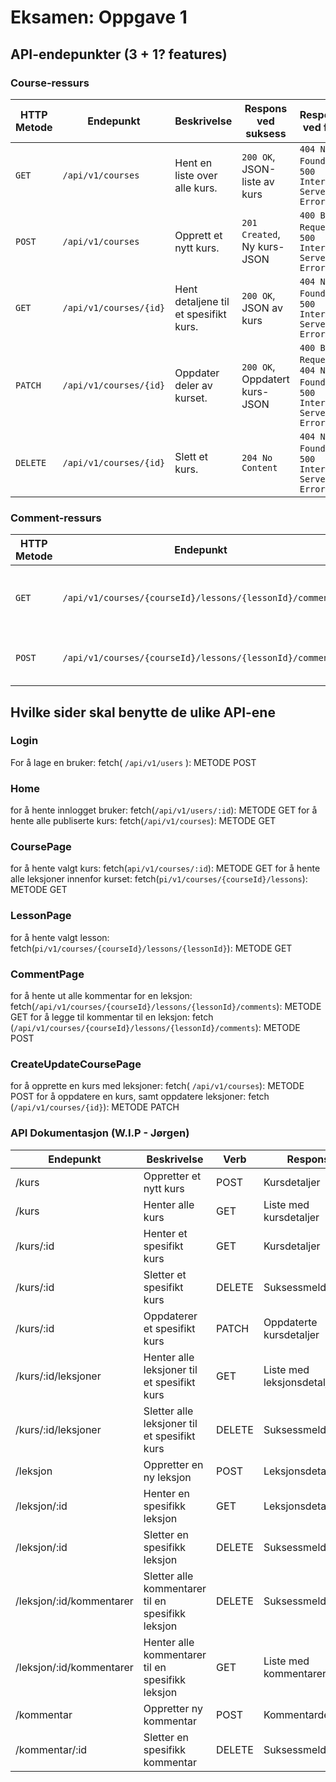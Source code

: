# Eksamen: Oppgave 1
## API-endepunkter (3 + 1? features)

### Course-ressurs

| HTTP Metode | Endepunkt               | Beskrivelse                                   | Respons ved suksess                | Respons ved feil                      |
|-------------|--------------------------|-----------------------------------------------|------------------------------------|---------------------------------------|
| `GET`       | `/api/v1/courses`        | Hent en liste over alle kurs.                 | `200 OK`, JSON-liste av kurs       | `404 Not Found`, `500 Internal Server Error` |
| `POST`      | `/api/v1/courses`        | Opprett et nytt kurs.                         | `201 Created`, Ny kurs-JSON        | `400 Bad Request`, `500 Internal Server Error` |
| `GET`       | `/api/v1/courses/{id}`   | Hent detaljene til et spesifikt kurs.         | `200 OK`, JSON av kurs             | `404 Not Found`, `500 Internal Server Error` |
| `PATCH`     | `/api/v1/courses/{id}`   | Oppdater deler av kurset.                     | `200 OK`, Oppdatert kurs-JSON      | `400 Bad Request`, `404 Not Found`, `500 Internal Server Error` |
| `DELETE`    | `/api/v1/courses/{id}`   | Slett et kurs.                                | `204 No Content`                   | `404 Not Found`, `500 Internal Server Error` |


### Comment-ressurs

| HTTP Metode | Endepunkt                                                | Beskrivelse                                   | Respons ved suksess                | Respons ved feil                      |
|-------------|-----------------------------------------------------------|-----------------------------------------------|------------------------------------|---------------------------------------|
| `GET`       | `/api/v1/courses/{courseId}/lessons/{lessonId}/comments`  | Hent alle kommentarer på en leksjon.          | `200 OK`, JSON-liste av kommentarer| `404 Not Found`, `500 Internal Server Error` |
| `POST`      | `/api/v1/courses/{courseId}/lessons/{lessonId}/comments`  | Legg til en kommentar til en leksjon.         | `201 Created`, Ny kommentar-JSON   | `400 Bad Request`, `500 


## Hvilke sider skal benytte de ulike API-ene

### Login
For å lage en bruker: fetch( `/api/v1/users` ): METODE POST

### Home 
for å hente innlogget bruker: fetch(`/api/v1/users/:id`): METODE GET 
for å hente alle publiserte kurs: fetch(`/api/v1/courses`): METODE GET 

### CoursePage 
for å hente valgt kurs: fetch(`api/v1/courses/:id`): METODE GET 
for å hente alle leksjoner innenfor kurset: fetch(`pi/v1/courses/{courseId}/lessons`): METODE GET 

### LessonPage 
for å hente valgt lesson: fetch(`pi/v1/courses/{courseId}/lessons/{lessonId}`): METODE GET 

### CommentPage
for å hente ut alle kommentar for en leksjon: fetch(`/api/v1/courses/{courseId}/lessons/{lessonId}/comments`): METODE GET
for å legge til kommentar til en leksjon: fetch (`/api/v1/courses/{courseId}/lessons/{lessonId}/comments`): METODE POST

### CreateUpdateCoursePage
for å opprette en kurs med leksjoner: fetch( `/api/v1/courses`): METODE POST
for å oppdatere en kurs, samt oppdatere leksjoner: fetch (`/api/v1/courses/{id}`): METODE PATCH


### API Dokumentasjon (W.I.P - Jørgen)
| Endepunkt | Beskrivelse | Verb | Respons | Statuskode |  Returdata | URL |
|--|--|--|--|--|--|--|
| /kurs | Oppretter et nytt kurs | POST | Kursdetaljer | 201, 400, 500 |
| /kurs | Henter alle kurs | GET | Liste med kursdetaljer | 200, 400, 404, 500 | 
| /kurs/:id | Henter et spesifikt kurs | GET | Kursdetaljer | 200, 400, 404, 500 |
| /kurs/:id | Sletter et spesifikt kurs | DELETE | Suksessmelding| 204, 400, 404, 500 |
| /kurs/:id | Oppdaterer et spesifikt kurs| PATCH | Oppdaterte kursdetaljer | 200, 400, 404, 500 | 
| /kurs/:id/leksjoner | Henter alle leksjoner til et spesifikt kurs| GET | Liste med leksjonsdetaljer | 200, 400, 404, 500 | 
| /kurs/:id/leksjoner |  Sletter alle leksjoner til et spesifikt kurs | DELETE | Suksessmelding | 204, 400, 404, 500 | 
| /leksjon | Oppretter en ny leksjon | POST | Leksjonsdetaljer| 201, 400, 404, 500
| /leksjon/:id | Henter en spesifikk leksjon | GET | Leksjonsdetaljer | 200, 400, 404, 500 | 
| /leksjon/:id | Sletter en spesifikk leksjon | DELETE | Suksessmelding | 204, 400, 404, 500 | 
| /leksjon/:id/kommentarer | Sletter alle kommentarer til en spesifikk leksjon | DELETE | Suksessmelding | 204, 400, 404, 500 | 
| /leksjon/:id/kommentarer | Henter alle kommentarer til en spesifikk leksjon | GET | Liste med kommentarer | 200, 400, 404, 500 | 
| /kommentar | Oppretter ny kommentar | POST | Kommentardetaljer | 201, 400, 404, 500
| /kommentar/:id | Sletter en spesifikk kommentar | DELETE | Suksessmelding | 204, 400, 404, 500
